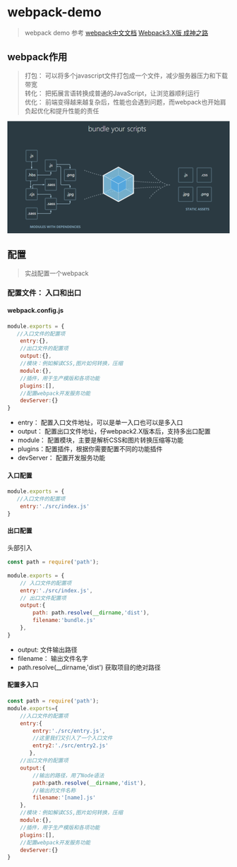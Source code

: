 # webpack-demo
> webpack demo 
> 参考 [webpack中文文档](https://doc.webpack-china.org/) [Webpack3.X版 成神之路](http://jspang.com/2017/09/16/webpack3-2/)

## webpack作用
> 打包： 可以将多个javascript文件打包成一个文件，减少服务器压力和下载带宽</br>
> 转化： 把拓展言语转换成普通的JavaScript，让浏览器顺利运行</br>
> 优化： 前端变得越来越复杂后，性能也会遇到问题，而webpack也开始肩负起优化和提升性能的责任</br>

![avatar](https://github.com/longyangxing/webpack-demo/blob/master/%E5%BE%AE%E4%BF%A1%E5%9B%BE%E7%89%87_20180309140327.png)

## 配置
> 实战配置一个webpack
### 配置文件： 入口和出口
#### webpack.config.js
```js
module.exports = {
   //入口文件的配置项
    entry:{},
    //出口文件的配置项
    output:{},
    //模块：例如解读CSS,图片如何转换，压缩
    module:{},
    //插件，用于生产模版和各项功能
    plugins:[],
    //配置webpack开发服务功能
    devServer:{}
}
```
* entry： 配置入口文件地址，可以是单一入口也可以是多入口
* output： 配置出口文件地址，仔webpack2.X版本后，支持多出口配置
* module： 配置模块，主要是解析CSS和图片转换压缩等功能
* plugins：配置插件，根据你需要配置不同的功能插件
* devServer： 配置开发服务功能
#### 入口配置
```js
module.exports = {
   //入口文件的配置项
    entry:'./src/index.js'
}
```
#### 出口配置
头部引入
```js
const path = require('path');
```
```js
module.exports = {
    // 入口文件的配置项
    entry:'./src/index.js',
    // 出口文件配置项
    output:{
        path: path.resolve(__dirname,'dist'),
        filename:'bundle.js'
    },
}
```
* output: 文件输出路径
* filename： 输出文件名字
* path.resolve(__dirname,'dist') 获取项目的绝对路径

#### 配置多入口
```js
const path = require('path');
module.exports={
    //入口文件的配置项
    entry:{
        entry:'./src/entry.js',
        //这里我们又引入了一个入口文件
        entry2:'./src/entry2.js' 
       },
    //出口文件的配置项
    output:{
        //输出的路径，用了Node语法
        path:path.resolve(__dirname,'dist'),
        //输出的文件名称
        filename:'[name].js'
    },
    //模块：例如解读CSS,图片如何转换，压缩
    module:{},
    //插件，用于生产模版和各项功能
    plugins:[],
    //配置webpack开发服务功能
    devServer:{}
}
```
